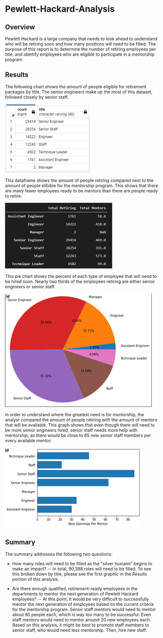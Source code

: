 # Pewlett-Hackard-Analysis

## Overview
Pewlett Hackard is a large company that needs to look ahead to understand who will be retiring soon and how many positions will need to be filled. The purpose of this report is to determine the number of retiring employees per title, and identify employees who are eligible to participate in a mentorship program.

## Results


The following chart shows the amount of people eligible for retirement packages by title. The senior engineers make up the most of this dataset, followed closely by senior staff. 

![](Data/count_unique_retiring.png)


This dataframe shows the amount of people retiring compared next to the amount of people elibible for the mentorship program. This shows that there are many fewer employees ready to be mentors than there are people ready to retire. 

![](Data/retiring_vs_mentors.png)


This pie chart shows the percent of each type of employee that will need to be hired soon. Nearly two thirds of the employees retiring are either senior engineers or senior staff. 

![](Data/total_retiring_pie.png)


In order to understand where the greatest need is for mentorship, the analyst compared the amount of people retiring with the amount of mentors that will be available. This graph shows that even though there will need to be more senior engineers hired, senior staff needs more help with mentorship, as there would be close to 85 new senior staff members per every available mentor.

![](Data/new_openings_per_mentor.png)


## Summary

The summary addresses the following two questions:

- How many roles will need to be filled as the "silver tsunami" begins to make an impact?
  -- In total, 90,398 roles will need to be filled. To see this broken down by title, please see the first graphic in the *Results* portion of this analysis.
  
- Are there enough qualified, retirement-ready employees in the departments to mentor the next generation of Pewlett Hackard employees?
  -- At this point, it would be very difficult to successfully mentor the next generation of employees based on the current criteria for the mentorship program. Senior staff mentors would need to mentor about 85 people each, which is way too many to be successful. Even staff mentors would need to mentor around 20 new employees each. Based on this analysis, it might be best to promote staff members to senior staff, who would need less mentorship. Then, hire new staff.
